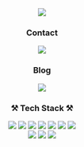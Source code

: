 <div align="center">
  <img src="https://user-images.githubusercontent.com/37062292/121001940-c22b4600-c7c6-11eb-9be9-883977df97c5.png"></img>
</div>
 
  
<div align="center">
  <h3>Contact</h3>

   <img  src="https://img.shields.io/badge/alxious@naver.com-03C75A?style=flat-square&logo=Naver&logoColor=white"></img>
</div>

<div align="center">
  <h3>Blog</h3>
 
  
  <a href="https://velog.io/@gudwh14">![](https://img.shields.io/badge/Velog-20c997?style=flat-square&logo=Vimeo&logoColor=white)</a>
</div>

<h3 align="center"> ⚒ Tech Stack ⚒</h3>

<div align="center">
  <div>
    <img  src="https://img.shields.io/badge/C%2B%2B-00599C?style=flat-square&logo=c%2B%2B&logoColor=white"</img>
    <img  src="https://img.shields.io/badge/Java-007396?style=flat-square&logo=Java&logoColor=white"</img>
    <img  src="https://img.shields.io/badge/JavaScript-F7DF1E?style=flat-square&logo=JavaScript&logoColor=white"</img>
    <img  src="https://img.shields.io/badge/Html-E34F26?style=flat-square&logo=HTML5&logoColor=white"</img>
    <img  src="https://img.shields.io/badge/CSS-1572B6?style=flat-square&logo=CSS3&logoColor=white"</img>
    <img  src="https://img.shields.io/badge/Python-3776AB?style=flat-square&logo=Python&logoColor=white"</img>
    <img  src="https://img.shields.io/badge/Kotlin-0095D5?style=flat-square&logo=Kotlin&logoColor=white"</img>
  </div>
  <div>
    <img  src="https://img.shields.io/badge/SpringBoot-6DB33F?style=flat-square&logo=Spring&logoColor=white"</img>
    <img  src="https://img.shields.io/badge/React-61DAFB?style=flat-square&logo=React&logoColor=white"</img>
    <img  src="https://img.shields.io/badge/Android-3DDC84?style=flat-square&logo=Android&logoColor=white"</img>
  </div>
</div>



